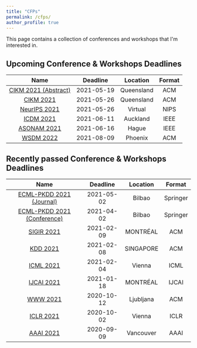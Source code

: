```yaml
---
title: "CFPs"
permalink: /cfps/
author_profile: true
---
```


This page contains a collection of conferences and workshops that I'm interested in. 

## Upcoming Conference & Workshops Deadlines

| Name                                                                  | Deadline   | Location      | Format 	|
| :-------------------------------------------------------------------: | :--------: | :-----------: | :------: |
| [CIKM 2021 (Abstract)](https://www.cikm2021.org/)                     | 2021-05-19 | Queensland    | ACM    	|
| [CIKM 2021](https://www.cikm2021.org/)                                | 2021-05-26 | Queensland    | ACM    	|
| [NeurIPS 2021](https://nips.cc/Conferences/2021/)                     | 2021-05-26 | Virtual       | NIPS   	|
| [ICDM 2021](https://icdm2021.auckland.ac.nz/)                         | 2021-06-11 | Auckland      | IEEE   	|
| [ASONAM 2021](http://asonam.cpsc.ucalgary.ca/2021/)                   | 2021-06-16 | Hague       	 | IEEE    	|
| [WSDM 2022](http://www.wsdm-conference.org/2022/)                     | 2021-08-09 | Phoenix       | ACM      |

## Recently passed Conference & Workshops Deadlines

| Name                                                                  | Deadline   | Location      | Format   |
| :-------------------------------------------------------------------: | :--------: | :-----------: | :------: |
| [ECML-PKDD 2021 (Journal)](https://2021.ecmlpkdd.org/)             	| 2021-05-02 | Bilbao        | Springer	|
| [ECML-PKDD 2021 (Conference)](https://2021.ecmlpkdd.org/)             | 2021-04-02 | Bilbao        | Springer	|
| [SIGIR 2021](http://sigir.org/sigir2021/)                             | 2021-02-09 | MONTRÉAL      | ACM      |
| [KDD 2021](https://www.kdd.org/kdd2021/)                              | 2021-02-08 | SINGAPORE     | ACM      |
| [ICML 2021](https://icml.cc/Conferences/2021)                         | 2021-02-04 | Vienna	     | ICML     |
| [IJCAI 2021](https://ijcai-21.org/)                                   | 2021-01-18 | MONTRÉAL      | IJCAI    |
| [WWW 2021](http://www2021.thewebconf.org/)                            | 2020-10-12 | Ljubljana     | ACM      |
| [ICLR 2021](https://iclr.cc/Conferences/2021)                         | 2020-10-02 | Vienna        | ICLR     |
| [AAAI 2021](https://aaai.org/Conferences/AAAI-21/)                    | 2020-09-09 | Vancouver     | AAAI     |
